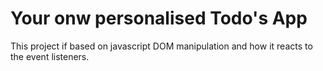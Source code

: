 # Your onw personalised Todo's App

This project if based on javascript DOM manipulation and how it reacts to the event listeners.
